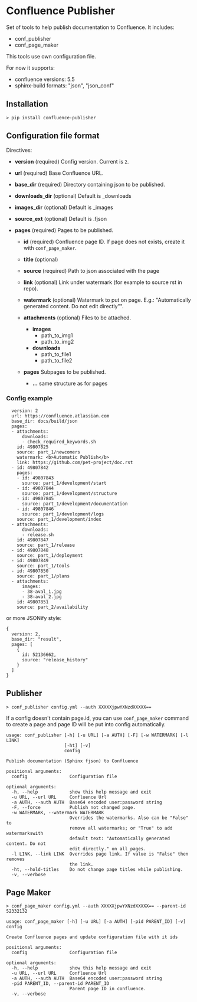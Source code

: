 # Confluence Publisher #

Set of tools to help publish documentation to Confluence. It includes:

- conf_publisher
- conf_page_maker

This tools use own configuration file.

For now it supports:
 - confluence versions: 5.5
 - sphinx-build formats: "json", "json_conf"

## Installation ##

    > pip install confluence-publisher

## Configuration file format ##

Directives:

- **version** (required) Config version. Current is ``2``.
- **url** (required) Base Confluence URL.
- **base_dir** (required) Directory containing json to be published.
- **downloads_dir** (optional) Default is _downloads
- **images_dir** (optional) Default is _images
- **source_ext** (optional) Default is .fjson
- **pages** (required) Pages to be published.

    - **id** (required)  Confluence page ID. If page does not exists, create it with ``conf_page_maker``.
    - **title** (optional)
    - **source** (required)  Path to json associated with the page
    - **link** (optional)  Link under watermark (for example to source rst in repo).
    - **watermark** (optional)  Watermark  to put on page. E.g.: "Automatically generated content. Do not edit directly"".
    - **attachments** (optional) Files to be attached.

        - **images**
            - path_to_img1
            - path_to_img2
        - **downloads** 
            - path_to_file1
            - path_to_file2
    - **pages** Subpages to be published.

        - **...** same structure as for pages


### Config example ###

```
  version: 2
  url: https://confluence.atlassian.com
  base_dir: docs/build/json
  pages:
  - attachments:
      downloads:
      - check_required_keywords.sh
    id: 49807825
    source: part_1/newcomers
    watermark: <b>Automatic Publish</b>
    link: https://github.com/pet-project/doc.rst
  - id: 49807842
    pages:
    - id: 49807843
      source: part_1/development/start
    - id: 49807844
      source: part_1/development/structure
    - id: 49807845
      source: part_1/development/documentation
    - id: 49807846
      source: part_1/development/logs
    source: part_1/development/index
  - attachments:
      downloads:
      - release.sh
    id: 49807847
    source: part_1/release
  - id: 49807848
    source: part_1/deployment
  - id: 49807849
    source: part_1/tools
  - id: 49807850
    source: part_1/plans
  - attachments:
      images:
      - 38-aval_1.jpg
      - 38-aval_2.jpg
    id: 49807851
    source: part_2/availability
```

or more JSONify style:

```
{
  version: 2,
  base_dir: "result",
  pages: [
    {
      id: 52136662,
      source: "release_history"
    }
  ]
}
```

## Publisher ##

    > conf_publisher config.yml --auth XXXXXjpwYXNzdXXXXX==

If a config doesn't contain page.id, you can use ``conf_page_maker`` command
to create a page and page ID will be put into config automatically.

```
usage: conf_publisher [-h] [-u URL] [-a AUTH] [-F] [-w WATERMARK] [-l LINK]
                      [-ht] [-v]
                      config

Publish documentation (Sphinx fjson) to Confluence

positional arguments:
  config                Configuration file

optional arguments:
  -h, --help            show this help message and exit
  -u URL, --url URL     Confluence Url
  -a AUTH, --auth AUTH  Base64 encoded user:password string
  -F, --force           Publish not changed page.
  -w WATERMARK, --watermark WATERMARK
                        Overrides the watermarks. Also can be "False" to
                        remove all watermarks; or "True" to add watermarkswith
                        default text: "Automatically generated content. Do not
                        edit directly." on all pages.
  -l LINK, --link LINK  Overrides page link. If value is "False" then removes
                        the link.
  -ht, --hold-titles    Do not change page titles while publishing.
  -v, --verbose
```

## Page Maker ##

    > conf_page_maker config.yml --auth XXXXXjpwYXNzdXXXXX== --parent-id 52332132

```
usage: conf_page_maker [-h] [-u URL] [-a AUTH] [-pid PARENT_ID] [-v] config

Create Confluence pages and update configuration file with it ids

positional arguments:
  config                Configuration file

optional arguments:
  -h, --help            show this help message and exit
  -u URL, --url URL     Confluence Url
  -a AUTH, --auth AUTH  Base64 encoded user:password string
  -pid PARENT_ID, --parent-id PARENT_ID
                        Parent page ID in confluence.
  -v, --verbose
```
